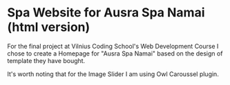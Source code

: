 # Spa Website for Ausra Spa Namai (html version)

For the final project at Vilnius Coding School's Web Development Course I chose to create a Homepage for "Ausra Spa Namai" based on the design of template they have bought.

It's worth noting that for the Image Slider I am using Owl Caroussel plugin.